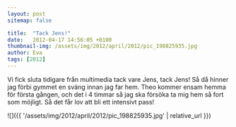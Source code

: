 ```yaml
---
layout: post
sitemap: false

title:  "Tack Jens!"
date:   2012-04-17 14:56:05 +0100
thumbnail-img: /assets/img/2012/april/2012/pic_198825935.jpg
author: Eva
tags: [2012]
---
```


Vi fick sluta tidigare från multimedia tack vare Jens, tack Jens! Så då hinner jag förbi gymmet en sväng innan jag far hem. Theo kommer ensam hemma för första gången, och det i 4 timmar så jag ska försöka ta mig hem så fort som möjligt. Så det får lov att bli ett intensivt pass!

![]({{ '/assets/img/2012/april/2012/pic_198825935.jpg'  | relative_url }})

